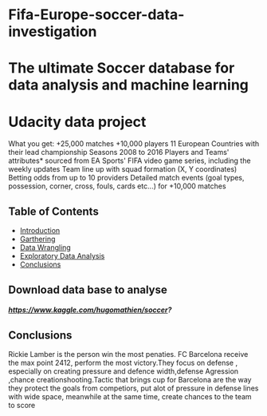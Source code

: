# Fifa-Europe-soccer-data-investigation
# The ultimate Soccer database for data analysis and machine learning
# Udacity data project 
What you get:
+25,000 matches
+10,000 players
11 European Countries with their lead championship
Seasons 2008 to 2016
Players and Teams' attributes* sourced from EA Sports' FIFA video game series, including the weekly updates
Team line up with squad formation (X, Y coordinates)
Betting odds from up to 10 providers
Detailed match events (goal types, possession, corner, cross, fouls, cards etc...) for +10,000 matches

## Table of Contents
<ul>
<li><a href="#intro">Introduction</a></li>
<li><a href="#garthering">Garthering</a></li>
<li><a href="#wrangling">Data Wrangling</a></li>
<li><a href="#eda">Exploratory Data Analysis</a></li>
<li><a href="#conclusions">Conclusions</a></li>
</ul>

## Download data base to analyse
##### https://www.kaggle.com/hugomathien/soccer?

## Conclusions
Rickie Lamber is the person win the most penaties.
FC Barcelona receive the max point 2412, perform the most victory.They focus on defense , especially on creating pressure and defence width,defense Agression ,chance creationshooting.Tactic that brings cup for Barcelona are the way they protect the goals from competiors, put alot of pressure in defense lines with wide space, meanwhile at the same time, create chances to the team to score
